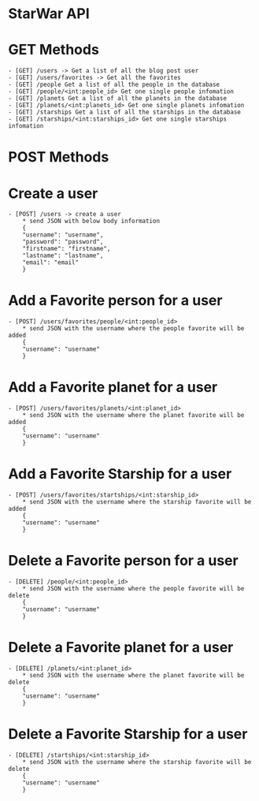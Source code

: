 # StarWar API

# GET Methods

    - [GET] /users -> Get a list of all the blog post user
    - [GET] /users/favorites -> Get all the favorites
    - [GET] /people Get a list of all the people in the database
    - [GET] /people/<int:people_id> Get one single people infomation
    - [GET] /planets Get a list of all the planets in the database
    - [GET] /planets/<int:planets_id> Get one single planets infomation
    - [GET] /starships Get a list of all the starships in the database
    - [GET] /starships/<int:starships_id> Get one single starships infomation

# POST Methods

# Create a user

    - [POST] /users -> create a user
        * send JSON with below body information
        {
        "username": "username",
        "password": "password",
        "firstname": "firstname",
        "lastname": "lastname",
        "email": "email"
        }

<!-- # Create a Favorite for a user

    - [POST] /users/favorites -> create a favorite for a specific user
        * send JSON with below body information
        {
        "username": "usename",
        "people_id": [people id],
        "planet_id": [planets id],
        "starship_id": [starships id]
        } -->

# Add a Favorite person for a user

    - [POST] /users/favorites/people/<int:people_id>
        * send JSON with the username where the people favorite will be added
        {
        "username": "username"
        }
# Add a Favorite planet for a user

    - [POST] /users/favorites/planets/<int:planet_id>
        * send JSON with the username where the planet favorite will be added
        {
        "username": "username"
        }

# Add a Favorite Starship for a user

    - [POST] /users/favorites/startships/<int:starship_id>
        * send JSON with the username where the starship favorite will be added
        {
        "username": "username"
        }

# Delete a Favorite person for a user

    - [DELETE] /people/<int:people_id>
        * send JSON with the username where the people favorite will be delete
        {
        "username": "username"
        }
# Delete a Favorite planet for a user

    - [DELETE] /planets/<int:planet_id>
        * send JSON with the username where the planet favorite will be delete
        {
        "username": "username"
        }

# Delete a Favorite Starship for a user

    - [DELETE] /startships/<int:starship_id>
        * send JSON with the username where the starship favorite will be delete
        {
        "username": "username"
        }

    